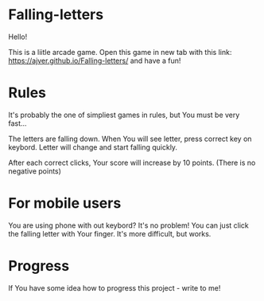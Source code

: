 # Falling-letters

Hello!

This is a liitle arcade game. 
Open this game in new tab with this link: https://ajver.github.io/Falling-letters/
and have a fun!

# Rules

It's probably the one of simpliest games in rules, but You must be very fast...

The letters are falling down. When You will see letter, press correct key on keybord. 
Letter will change and start falling quickly.

After each correct clicks, Your score will increase by 10 points. 
(There is no negative points)

# For mobile users

You are using phone with out keybord? It's no problem!
You can just click the falling letter with Your finger. It's more difficult, but works.

# Progress

If You have some idea how to progress this project - write to me!